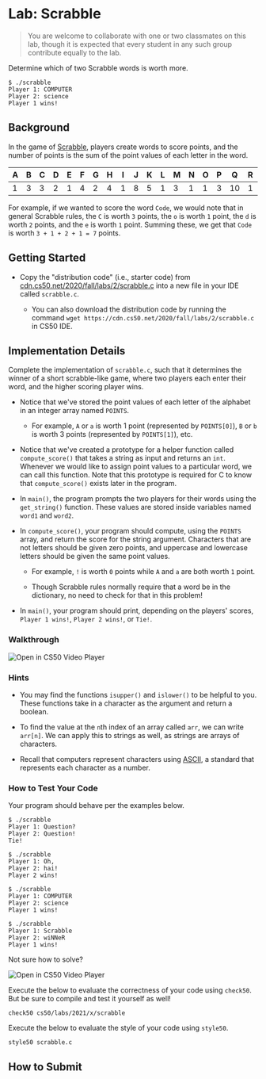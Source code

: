 # Lab: Scrabble

> You are welcome to collaborate with one or two classmates on this lab, though it is expected that every student in any such group contribute equally to the lab.

Determine which of two Scrabble words is worth more.

    $ ./scrabble
    Player 1: COMPUTER
    Player 2: science
    Player 1 wins!


## Background

In the game of [Scrabble](https://scrabble.hasbro.com/en-us/rules), players create words to score points, and the number of points is the sum of the point values of each letter in the word.

| A | B | C | D | E | F | G | H | I | J | K | L | M | N | O | P | Q  | R | S | T | U | V | W | X | Y | Z  |
| - | - | - | - | - | - | - | - | - | - | - | - | - | - | - | - | -- | - | - | - | - | - | - | - | - | -- |
| 1 | 3 | 3 | 2 | 1 | 4 | 2 | 4 | 1 | 8 | 5 | 1 | 3 | 1 | 1 | 3 | 10 | 1 | 1 | 1 | 1 | 4 | 4 | 8 | 4 | 10 |

For example, if we wanted to score the word `Code`, we would note that in general Scrabble rules, the `C` is worth `3` points, the `o` is worth `1` point, the `d` is worth `2` points, and the `e` is worth `1` point. Summing these, we get that `Code` is worth `3 + 1 + 2 + 1 = 7` points.


## Getting Started

*   Copy the "distribution code" (i.e., starter code) from [cdn.cs50.net/2020/fall/labs/2/scrabble.c](https://cdn.cs50.net/2020/fall/labs/2/scrabble.c) into a new file in your IDE called `scrabble.c`.

    *   You can also download the distribution code by running the command `wget https://cdn.cs50.net/2020/fall/labs/2/scrabble.c` in CS50 IDE.


## Implementation Details

Complete the implementation of `scrabble.c`, such that it determines the winner of a short scrabble-like game, where two players each enter their word, and the higher scoring player wins.

*   Notice that we've stored the point values of each letter of the alphabet in an integer array named `POINTS`.

    *   For example, `A` or `a` is worth 1 point (represented by `POINTS[0]`), `B` or `b` is worth 3 points (represented by `POINTS[1]`), etc.

*   Notice that we've created a prototype for a helper function called `compute_score()` that takes a string as input and returns an `int`. Whenever we would like to assign point values to a particular word, we can call this function. Note that this prototype is required for C to know that `compute_score()` exists later in the program.

*   In `main()`, the program prompts the two players for their words using the `get_string()` function. These values are stored inside variables named `word1` and `word2`.

*   In `compute_score()`, your program should compute, using the `POINTS` array, and return the score for the string argument. Characters that are not letters should be given zero points, and uppercase and lowercase letters should be given the same point values.

    *   For example, `!` is worth `0` points while `A` and `a` are both worth `1` point.

    *   Though Scrabble rules normally require that a word be in the dictionary, no need to check for that in this problem!

*   In `main()`, your program should print, depending on the players' scores, `Player 1 wins!`, `Player 2 wins!`, or `Tie!`.


### Walkthrough

![Open in CS50 Video Player](https://video.cs50.io/RtjxxxlN1gc)


### Hints

*   You may find the functions `isupper()` and `islower()` to be helpful to you. These functions take in a character as the argument and return a boolean.

*   To find the value at the `n`th index of an array called `arr`, we can write `arr[n]`. We can apply this to strings as well, as strings are arrays of characters.

*   Recall that computers represent characters using [ASCII](http://asciitable.com/), a standard that represents each character as a number.


### How to Test Your Code

Your program should behave per the examples below.

    $ ./scrabble
    Player 1: Question?
    Player 2: Question!
    Tie!

    $ ./scrabble
    Player 1: Oh,
    Player 2: hai!
    Player 2 wins!

    $ ./scrabble
    Player 1: COMPUTER
    Player 2: science
    Player 1 wins!

    $ ./scrabble
    Player 1: Scrabble
    Player 2: wiNNeR
    Player 1 wins!

Not sure how to solve?

![Open in CS50 Video Player](https://video.cs50.io/USiLkXuXJEg)

Execute the below to evaluate the correctness of your code using `check50`. But be sure to compile and test it yourself as well!

    check50 cs50/labs/2021/x/scrabble

Execute the below to evaluate the style of your code using `style50`.

    style50 scrabble.c


## How to Submit

